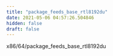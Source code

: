```yaml
---
title: "package_feeds_base_rtl8192du"
date: 2021-05-06 04:57:26.504846
hidden: false
draft: false
---
```


x86/64/package_feeds_base_rtl8192du

